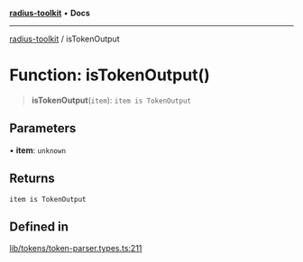 [**radius-toolkit**](../README.md) • **Docs**

***

[radius-toolkit](../globals.md) / isTokenOutput

# Function: isTokenOutput()

> **isTokenOutput**(`item`): `item is TokenOutput`

## Parameters

• **item**: `unknown`

## Returns

`item is TokenOutput`

## Defined in

[lib/tokens/token-parser.types.ts:211](https://github.com/rangle/radius-token-tango/blob/0fa25351e79af51a833bcebadbd83e27a9791a4f/packages/radius-toolkit/src/lib/tokens/token-parser.types.ts#L211)
